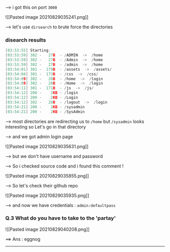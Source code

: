 --> i got  this on port `3000` 

![[Pasted image 20210829035241.png]]

--> let's use `dirsearch` to brute force the directories 

### disearch results

```c
[03:53:55] Starting: 
[03:53:59] 302 -   27B  - /ADMIN  ->  /home
[03:53:59] 302 -   27B  - /Admin  ->  /home
[03:53:59] 302 -   27B  - /admin  ->  /home
[03:54:01] 301 -  179B  - /assets  ->  /assets/
[03:54:04] 301 -  173B  - /css  ->  /css/
[03:54:09] 302 -   28B  - /home  ->  /login
[03:54:09] 302 -   28B  - /Home  ->  /login
[03:54:11] 301 -  171B  - /js  ->  /js/
[03:54:12] 200 -    2KB - /login
[03:54:12] 200 -    2KB - /Login
[03:54:12] 302 -   28B  - /logout  ->  /login
[03:54:21] 200 -    2KB - /sysadmin
[03:54:21] 200 -    2KB - /SysAdmin
```

--> most directories are redirecting us to `/home` but `/sysadmin` looks interesting so Let's go in that directory 

--> and we got admin login page 

![[Pasted image 20210829035631.png]]

--> but we don't have username and password 

--> So i checked source code and i found this comment !

![[Pasted image 20210829035855.png]]

--> So let's check their github repo 

![[Pasted image 20210829035935.png]]

--> and now we have credentials : `admin:defaultpass`

### Q.3 What do you have to take to the 'partay'

![[Pasted image 20210829040208.png]]

==> Ans : eggnog 

-----